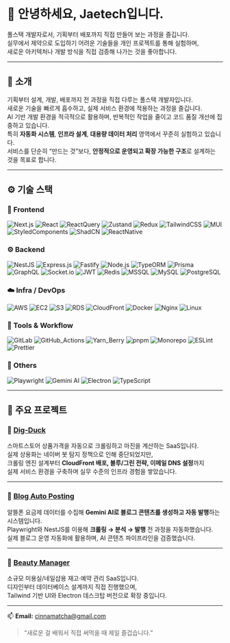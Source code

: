 # 👋 안녕하세요, Jaetech입니다.

풀스택 개발자로서, 기획부터 배포까지 직접 만들어 보는 과정을 즐깁니다.  
실무에서 제약으로 도입하기 어려운 기술들을 개인 프로젝트를 통해 실험하며,  
새로운 아키텍처나 개발 방식을 직접 검증해 나가는 것을 좋아합니다.

---

## 🚀 소개

기획부터 설계, 개발, 배포까지 전 과정을 직접 다루는 풀스택 개발자입니다.  
새로운 기술을 빠르게 흡수하고, 실제 서비스 환경에 적용하는 과정을 즐깁니다.  
AI 기반 개발 환경을 적극적으로 활용하며, 반복적인 작업을 줄이고 코드 품질 개선에 집중하고 있습니다.  
특히 **자동화 시스템**, **인프라 설계**, **대용량 데이터 처리** 영역에서 꾸준히 실험하고 있습니다.  
서비스를 단순히 “만드는 것”보다, **안정적으로 운영되고 확장 가능한 구조**로 설계하는 것을 목표로 합니다.


---

## ⚙️ 기술 스택

### 🧩 Frontend  
![Next.js](https://img.shields.io/badge/Next.js-000000?style=flat&logo=nextdotjs&logoColor=white)
![React](https://img.shields.io/badge/React-20232A?style=flat&logo=react&logoColor=61DAFB)
![ReactQuery](https://img.shields.io/badge/React_Query-FF4154?style=flat&logo=reactquery&logoColor=white)
![Zustand](https://img.shields.io/badge/Zustand-000000?style=flat&logo=react&logoColor=white)
![Redux](https://img.shields.io/badge/Redux-764ABC?style=flat&logo=redux&logoColor=white)
![TailwindCSS](https://img.shields.io/badge/TailwindCSS-06B6D4?style=flat&logo=tailwindcss&logoColor=white)
![MUI](https://img.shields.io/badge/MUI-007FFF?style=flat&logo=mui&logoColor=white)
![StyledComponents](https://img.shields.io/badge/Styled_Components-DB7093?style=flat&logo=styledcomponents&logoColor=white)
![ShadCN](https://img.shields.io/badge/ShadCN_UI-000000?style=flat&logo=shadcn&logoColor=white)
![ReactNative](https://img.shields.io/badge/React_Native-20232A?style=flat&logo=react&logoColor=61DAFB)

### ⚙️ Backend  
![NestJS](https://img.shields.io/badge/NestJS-E0234E?style=flat&logo=nestjs&logoColor=white)
![Express.js](https://img.shields.io/badge/Express.js-404D59?style=flat&logo=express&logoColor=white)
![Fastify](https://img.shields.io/badge/Fastify-000000?style=flat&logo=fastify&logoColor=white)
![Node.js](https://img.shields.io/badge/Node.js-339933?style=flat&logo=node.js&logoColor=white)
![TypeORM](https://img.shields.io/badge/TypeORM-F05032?style=flat&logo=typeorm&logoColor=white)
![Prisma](https://img.shields.io/badge/Prisma-2D3748?style=flat&logo=prisma&logoColor=white)
![GraphQL](https://img.shields.io/badge/GraphQL-E10098?style=flat&logo=graphql&logoColor=white)
![Socket.io](https://img.shields.io/badge/Socket.io-010101?style=flat&logo=socketdotio&logoColor=white)
![JWT](https://img.shields.io/badge/JWT-000000?style=flat&logo=jsonwebtokens&logoColor=white)
![Redis](https://img.shields.io/badge/Redis-DC382D?style=flat&logo=redis&logoColor=white)
![MSSQL](https://img.shields.io/badge/Microsoft_SQL_Server-CC2927?style=flat&logo=microsoftsqlserver&logoColor=white)
![MySQL](https://img.shields.io/badge/MySQL-4479A1?style=flat&logo=mysql&logoColor=white)
![PostgreSQL](https://img.shields.io/badge/PostgreSQL-4169E1?style=flat&logo=postgresql&logoColor=white)

### ☁️ Infra / DevOps  
![AWS](https://img.shields.io/badge/AWS-232F3E?style=flat&logo=amazonaws&logoColor=white)
![EC2](https://img.shields.io/badge/AWS_EC2-FF9900?style=flat&logo=amazonec2&logoColor=white)
![S3](https://img.shields.io/badge/AWS_S3-569A31?style=flat&logo=amazons3&logoColor=white)
![RDS](https://img.shields.io/badge/AWS_RDS-527FFF?style=flat&logo=amazonrds&logoColor=white)
![CloudFront](https://img.shields.io/badge/AWS_CloudFront-8C4FFF?style=flat&logo=amazoncloudfront&logoColor=white)
![Docker](https://img.shields.io/badge/Docker-2496ED?style=flat&logo=docker&logoColor=white)
![Nginx](https://img.shields.io/badge/Nginx-009639?style=flat&logo=nginx&logoColor=white)
![Linux](https://img.shields.io/badge/Linux-FCC624?style=flat&logo=linux&logoColor=black)

### 🔧 Tools & Workflow  
![GitLab](https://img.shields.io/badge/GitLab-FC6D26?style=flat&logo=gitlab&logoColor=white)
![GitHub_Actions](https://img.shields.io/badge/GitHub_Actions-2088FF?style=flat&logo=githubactions&logoColor=white)
![Yarn_Berry](https://img.shields.io/badge/Yarn_Berry-2C8EBB?style=flat&logo=yarn&logoColor=white)
![pnpm](https://img.shields.io/badge/pnpm-F69220?style=flat&logo=pnpm&logoColor=white)
![Monorepo](https://img.shields.io/badge/Monorepo-000000?style=flat&logo=monorepo&logoColor=white)
![ESLint](https://img.shields.io/badge/ESLint-4B32C3?style=flat&logo=eslint&logoColor=white)
![Prettier](https://img.shields.io/badge/Prettier-F7B93E?style=flat&logo=prettier&logoColor=black)

### 🧠 Others  
![Playwright](https://img.shields.io/badge/Playwright-2EAD33?style=flat&logo=playwright&logoColor=white)
![Gemini AI](https://img.shields.io/badge/Gemini_AI-4285F4?style=flat&logo=google&logoColor=white)
![Electron](https://img.shields.io/badge/Electron-47848F?style=flat&logo=electron&logoColor=white)
![TypeScript](https://img.shields.io/badge/TypeScript-3178C6?style=flat&logo=typescript&logoColor=white)

---

## 📂 주요 프로젝트

### 🦆 [Dig-Duck](https://github.com/jae-tech/digduck)
스마트스토어 상품가격을 자동으로 크롤링하고 마진을 계산하는 SaaS입니다.  
실제 상용화는 네이버 봇 탐지 정책으로 인해 중단되었지만,  
크롤링 엔진 설계부터 **CloudFront 배포, 블루/그린 전략, 이메일 DNS 설정**까지  
실제 서비스 환경을 구축하며 실무 수준의 인프라 경험을 쌓았습니다.

---

### 📝 [Blog Auto Posting](https://github.com/jae-tech/tstory-auto-postiong)
알뜰폰 요금제 데이터를 수집해 **Gemini AI로 블로그 콘텐츠를 생성하고 자동 발행**하는 시스템입니다.  
Playwright와 NestJS를 이용해 **크롤링 → 분석 → 발행** 전 과정을 자동화했습니다.  
실제 블로그 운영 자동화에 활용하며, AI 콘텐츠 파이프라인을 검증했습니다.

---

### 🐝 [Beauty Manager](https://github.com/jae-tech/nexus)
소규모 미용실/네일샵용 재고·예약 관리 SaaS입니다.  
디자인부터 데이터베이스 설계까지 직접 진행했으며,  
Tailwind 기반 UI와 Electron 데스크탑 버전으로 확장 중입니다.

---

📫 **Email:** cinnamatcha@gmail.com  

> “새로운 걸 배워서 직접 써먹을 때 제일 즐겁습니다.”
